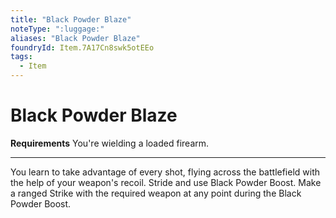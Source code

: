 ```yaml
---
title: "Black Powder Blaze"
noteType: ":luggage:"
aliases: "Black Powder Blaze"
foundryId: Item.7A17Cn8swk5otEEo
tags:
  - Item
---
```


# Black Powder Blaze

**Requirements** You're wielding a loaded firearm.

* * *

You learn to take advantage of every shot, flying across the battlefield with the help of your weapon's recoil. Stride and use Black Powder Boost. Make a ranged Strike with the required weapon at any point during the Black Powder Boost.
